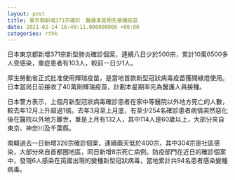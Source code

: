 ```yaml
---
layout: post
title: 東京都新增371宗確診　醫護本星期先接種疫苗
date: 2021-02-14 16:49:11.000000000 +08:00
categories: rthk
---
```


日本東京都新增371宗新型肺炎確診個案，連續八日少於500宗，累計10萬6500多人受感染，重症患者有103人，較前一日少1人。

厚生勞動省正式批准使用輝瑞疫苗，是當地首款新型冠狀病毒疫苗獲開綠燈使用。日本當局日前接收了40萬劑輝瑞疫苗，計劃本星期率先為醫護人員接種。

日本警方表示，上個月新型冠狀病毒確診患者在家中等醫院以外地方死亡的人數，較去年12月上升超過1倍。去年3月至上月底，有至少254名確診患者病情突然惡化後在醫院以外地方離世，單是上月有132人，其中114人是60歲以上，大部分來自東京、神奈川及千葉縣。

南韓過去一日新增326宗確診個案，連續兩天低於400宗，其中304宗是社區感染，大部分來自首都圈地區，同日新增8宗死亡病例。防疫部門在近日的確診個案中，發現6人感染在英國出現的變種新型冠狀病毒，當地累計共94名患者感染變種病毒。
